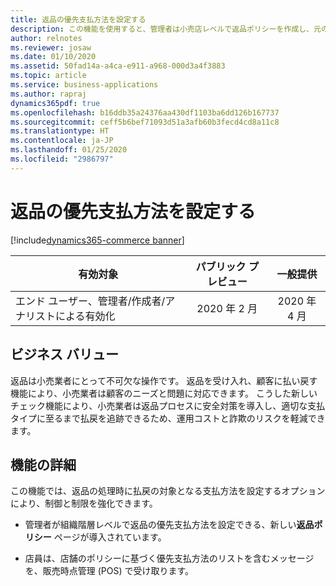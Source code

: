 ```yaml
---
title: 返品の優先支払方法を設定する
description: この機能を使用すると、管理者は小売店レベルで返品ポリシーを作成し、元の支払方法に基づいて優先払戻支払方法を設定できます。
author: relnotes
ms.reviewer: josaw
ms.date: 01/10/2020
ms.assetid: 50fad14a-a4ca-e911-a968-000d3a4f3883
ms.topic: article
ms.service: business-applications
ms.author: rapraj
dynamics365pdf: true
ms.openlocfilehash: b16ddb35a24376aa430df1103ba6dd126b167737
ms.sourcegitcommit: ceff5b6bef71093d51a3afb60b3fecd4cd8a11c8
ms.translationtype: HT
ms.contentlocale: ja-JP
ms.lasthandoff: 01/25/2020
ms.locfileid: "2986797"
---
```

# <a name="set-preferred-payment-methods-for-returns"></a>返品の優先支払方法を設定する
[!include[dynamics365-commerce banner](../includes/dynamics365-commerce.md)]

| 有効対象    |  パブリック プレビュー | 一般提供 | 
| ---------- | :----------: |:----------: |
|エンド ユーザー、管理者/作成者/アナリストによる有効化|2020 年 2 月| 2020 年 4 月|


## <a name="business-value"></a>ビジネス バリュー
<!-- bv start -->
返品は小売業者にとって不可欠な操作です。 返品を受け入れ、顧客に払い戻す機能により、小売業者は顧客のニーズと問題に対応できます。 こうした新しいチェック機能により、小売業者は返品プロセスに安全対策を導入し、適切な支払タイプに至るまで払戻を追跡できるため、運用コストと詐欺のリスクを軽減できます。 
<!-- bv end -->



## <a name="feature-details"></a>機能の詳細
<!--feature detail start -->
この機能では、返品の処理時に払戻の対象となる支払方法を設定するオプションにより、制御と制限を強化できます。

- 管理者が組織階層レベルで返品の優先支払方法を設定できる、新しい**返品ポリシー** ページが導入されています。 

- 店員は、店舗のポリシーに基づく優先支払方法のリストを含むメッセージを、販売時点管理 (POS) で受け取ります。
<!--feature detail end -->









